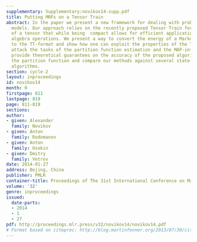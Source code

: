 ```yaml
---
supplementary: Supplementary:novikov14-supp.pdf
title: Putting MRFs on a Tensor Train
abstract: In the paper we present a new framework for dealing with probabilistic graphical
  models. Our approach relies on the recently proposed Tensor Train format (TT-format)
  of a tensor that while being  compact allows for efficient application of linear
  algebra operations. We present a way to convert the energy of a Markov random field
  to the TT-format and show how one can exploit the properties of the TT-format to
  attack the tasks of the partition function estimation and the MAP-inference. We
  provide theoretical guarantees on the accuracy of the proposed algorithm for estimating
  the partition function and compare our methods against several state-of-the-art
  algorithms.
section: cycle-2
layout: inproceedings
id: novikov14
month: 0
firstpage: 811
lastpage: 819
page: 811-819
sections: 
author:
- given: Alexander
  family: Novikov
- given: Anton
  family: Rodomanov
- given: Anton
  family: Osokin
- given: Dmitry
  family: Vetrov
date: 2014-01-27
address: Bejing, China
publisher: PMLR
container-title: Proceedings of The 31st International Conference on Machine Learning
volume: '32'
genre: inproceedings
issued:
  date-parts:
  - 2014
  - 1
  - 27
pdf: http://proceedings.mlr.press/v32/novikov14/novikov14.pdf
# Format based on citeproc: http://blog.martinfenner.org/2013/07/30/citeproc-yaml-for-bibliographies/
---
```

